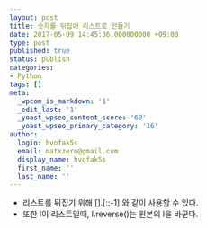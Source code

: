 ```yaml
---
layout: post
title: 숫자를 뒤집어 리스트로 만들기
date: 2017-05-09 14:45:36.000000000 +09:00
type: post
published: true
status: publish
categories:
- Python
tags: []
meta:
  _wpcom_is_markdown: '1'
  _edit_last: '1'
  _yoast_wpseo_content_score: '60'
  _yoast_wpseo_primary_category: '16'
author:
  login: hvofak5s
  email: matxzero@gmail.com
  display_name: hvofak5s
  first_name: ''
  last_name: ''
---
```

<p><script src="https://gist.github.com/nck2/a1d0edbda09bdf530866bfc9a03cde6c.js"></script></p>
<ul>
<li>리스트를 뒤집기 위해 [].[::<span class="pl-k">-</span><span class="pl-c1">1</span>] 와 같이 사용할 수 있다.</li>
<li>또한 l이 리스트일때, l.reverse()는 원본의 l을 바꾼다.</li>
</ul>
